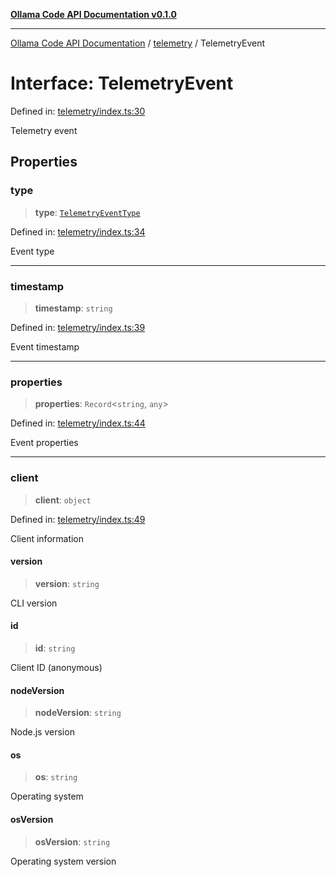 [**Ollama Code API Documentation v0.1.0**](../../README.md)

***

[Ollama Code API Documentation](../../modules.md) / [telemetry](../README.md) / TelemetryEvent

# Interface: TelemetryEvent

Defined in: [telemetry/index.ts:30](https://github.com/erichchampion/ollama-code/blob/183876b4797e673d6e7563c8838e3394af95f5a5/ollama-code/src/telemetry/index.ts#L30)

Telemetry event

## Properties

### type

> **type**: [`TelemetryEventType`](../enumerations/TelemetryEventType.md)

Defined in: [telemetry/index.ts:34](https://github.com/erichchampion/ollama-code/blob/183876b4797e673d6e7563c8838e3394af95f5a5/ollama-code/src/telemetry/index.ts#L34)

Event type

***

### timestamp

> **timestamp**: `string`

Defined in: [telemetry/index.ts:39](https://github.com/erichchampion/ollama-code/blob/183876b4797e673d6e7563c8838e3394af95f5a5/ollama-code/src/telemetry/index.ts#L39)

Event timestamp

***

### properties

> **properties**: `Record`\<`string`, `any`\>

Defined in: [telemetry/index.ts:44](https://github.com/erichchampion/ollama-code/blob/183876b4797e673d6e7563c8838e3394af95f5a5/ollama-code/src/telemetry/index.ts#L44)

Event properties

***

### client

> **client**: `object`

Defined in: [telemetry/index.ts:49](https://github.com/erichchampion/ollama-code/blob/183876b4797e673d6e7563c8838e3394af95f5a5/ollama-code/src/telemetry/index.ts#L49)

Client information

#### version

> **version**: `string`

CLI version

#### id

> **id**: `string`

Client ID (anonymous)

#### nodeVersion

> **nodeVersion**: `string`

Node.js version

#### os

> **os**: `string`

Operating system

#### osVersion

> **osVersion**: `string`

Operating system version
